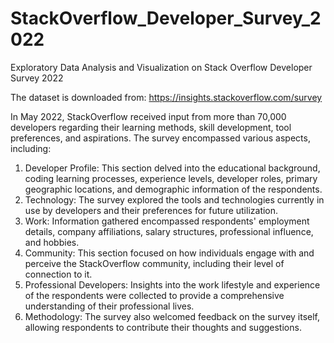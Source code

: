 # StackOverflow_Developer_Survey_2022

Exploratory Data Analysis and Visualization on Stack Overflow Developer Survey 2022

The dataset is downloaded from: https://insights.stackoverflow.com/survey

In May 2022, StackOverflow received input from more than 70,000 developers regarding their learning methods, skill development, tool preferences, and aspirations. The survey encompassed various aspects, including:

1. Developer Profile: This section delved into the educational background, coding learning processes, experience levels, developer roles, primary geographic locations, and demographic information of the respondents.
2. Technology: The survey explored the tools and technologies currently in use by developers and their preferences for future utilization.
3. Work: Information gathered encompassed respondents' employment details, company affiliations, salary structures, professional influence, and hobbies.
4. Community: This section focused on how individuals engage with and perceive the StackOverflow community, including their level of connection to it.
5. Professional Developers: Insights into the work lifestyle and experience of the respondents were collected to provide a comprehensive understanding of their professional lives.
6. Methodology: The survey also welcomed feedback on the survey itself, allowing respondents to contribute their thoughts and suggestions.
